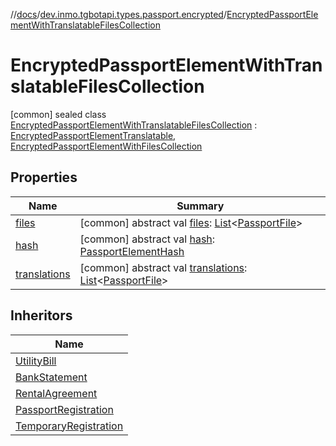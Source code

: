 //[docs](../../../index.md)/[dev.inmo.tgbotapi.types.passport.encrypted](../index.md)/[EncryptedPassportElementWithTranslatableFilesCollection](index.md)



# EncryptedPassportElementWithTranslatableFilesCollection  
 [common] sealed class [EncryptedPassportElementWithTranslatableFilesCollection](index.md) : [EncryptedPassportElementTranslatable](../../dev.inmo.tgbotapi.types.passport.encrypted.abstracts/-encrypted-passport-element-translatable/index.md), [EncryptedPassportElementWithFilesCollection](../../dev.inmo.tgbotapi.types.passport.encrypted.abstracts/-encrypted-passport-element-with-files-collection/index.md)   


## Properties  
  
|  Name |  Summary | 
|---|---|
| <a name="dev.inmo.tgbotapi.types.passport.encrypted/EncryptedPassportElementWithTranslatableFilesCollection/files/#/PointingToDeclaration/"></a>[files](index.md#%5Bdev.inmo.tgbotapi.types.passport.encrypted%2FEncryptedPassportElementWithTranslatableFilesCollection%2Ffiles%2F%23%2FPointingToDeclaration%2F%5D%2FProperties%2F625018081)| <a name="dev.inmo.tgbotapi.types.passport.encrypted/EncryptedPassportElementWithTranslatableFilesCollection/files/#/PointingToDeclaration/"></a> [common] abstract val [files](index.md#%5Bdev.inmo.tgbotapi.types.passport.encrypted%2FEncryptedPassportElementWithTranslatableFilesCollection%2Ffiles%2F%23%2FPointingToDeclaration%2F%5D%2FProperties%2F625018081): [List](https://kotlinlang.org/api/latest/jvm/stdlib/kotlin.collections/-list/index.html)<[PassportFile](../-passport-file/index.md)>   <br>|
| <a name="dev.inmo.tgbotapi.types.passport.encrypted/EncryptedPassportElementWithTranslatableFilesCollection/hash/#/PointingToDeclaration/"></a>[hash](index.md#%5Bdev.inmo.tgbotapi.types.passport.encrypted%2FEncryptedPassportElementWithTranslatableFilesCollection%2Fhash%2F%23%2FPointingToDeclaration%2F%5D%2FProperties%2F625018081)| <a name="dev.inmo.tgbotapi.types.passport.encrypted/EncryptedPassportElementWithTranslatableFilesCollection/hash/#/PointingToDeclaration/"></a> [common] abstract val [hash](index.md#%5Bdev.inmo.tgbotapi.types.passport.encrypted%2FEncryptedPassportElementWithTranslatableFilesCollection%2Fhash%2F%23%2FPointingToDeclaration%2F%5D%2FProperties%2F625018081): [PassportElementHash](../../dev.inmo.tgbotapi.types.passport.encrypted.abstracts/index.md#%5Bdev.inmo.tgbotapi.types.passport.encrypted.abstracts%2FPassportElementHash%2F%2F%2FPointingToDeclaration%2F%5D%2FClasslikes%2F625018081)   <br>|
| <a name="dev.inmo.tgbotapi.types.passport.encrypted/EncryptedPassportElementWithTranslatableFilesCollection/translations/#/PointingToDeclaration/"></a>[translations](index.md#%5Bdev.inmo.tgbotapi.types.passport.encrypted%2FEncryptedPassportElementWithTranslatableFilesCollection%2Ftranslations%2F%23%2FPointingToDeclaration%2F%5D%2FProperties%2F625018081)| <a name="dev.inmo.tgbotapi.types.passport.encrypted/EncryptedPassportElementWithTranslatableFilesCollection/translations/#/PointingToDeclaration/"></a> [common] abstract val [translations](index.md#%5Bdev.inmo.tgbotapi.types.passport.encrypted%2FEncryptedPassportElementWithTranslatableFilesCollection%2Ftranslations%2F%23%2FPointingToDeclaration%2F%5D%2FProperties%2F625018081): [List](https://kotlinlang.org/api/latest/jvm/stdlib/kotlin.collections/-list/index.html)<[PassportFile](../-passport-file/index.md)>   <br>|


## Inheritors  
  
|  Name | 
|---|
| <a name="dev.inmo.tgbotapi.types.passport.encrypted/UtilityBill///PointingToDeclaration/"></a>[UtilityBill](../-utility-bill/index.md)|
| <a name="dev.inmo.tgbotapi.types.passport.encrypted/BankStatement///PointingToDeclaration/"></a>[BankStatement](../-bank-statement/index.md)|
| <a name="dev.inmo.tgbotapi.types.passport.encrypted/RentalAgreement///PointingToDeclaration/"></a>[RentalAgreement](../-rental-agreement/index.md)|
| <a name="dev.inmo.tgbotapi.types.passport.encrypted/PassportRegistration///PointingToDeclaration/"></a>[PassportRegistration](../-passport-registration/index.md)|
| <a name="dev.inmo.tgbotapi.types.passport.encrypted/TemporaryRegistration///PointingToDeclaration/"></a>[TemporaryRegistration](../-temporary-registration/index.md)|

